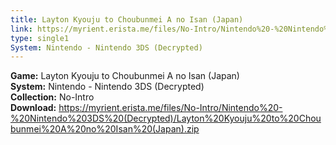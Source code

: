 ```yaml
---
title: Layton Kyouju to Choubunmei A no Isan (Japan)
link: https://myrient.erista.me/files/No-Intro/Nintendo%20-%20Nintendo%203DS%20(Decrypted)/Layton%20Kyouju%20to%20Choubunmei%20A%20no%20Isan%20(Japan).zip
type: single1
System: Nintendo - Nintendo 3DS (Decrypted)
---
```

<b>Game:</b> Layton Kyouju to Choubunmei A no Isan (Japan)<br>
<b>System:</b> Nintendo - Nintendo 3DS (Decrypted)<br>
<b>Collection:</b> No-Intro<br>
<b>Download:</b> https://myrient.erista.me/files/No-Intro/Nintendo%20-%20Nintendo%203DS%20(Decrypted)/Layton%20Kyouju%20to%20Choubunmei%20A%20no%20Isan%20(Japan).zip